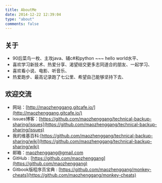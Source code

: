 ```yaml
---
title: AboutMe
date: 2014-12-22 12:39:04
type: "about"
comments: false
---
```


## 关于

* 90后菜鸟一枚、主攻java、辅c#和python ~~~ hello world水平、
* 喜欢学习新技术、热爱分享、渴望结交更多志同道合的朋友、一起学习、
* 喜欢看小说、电影、听音乐、
* 热爱跑步、最高记录跑了七公里、希望自己能够坚持下去、

## 欢迎交流

* 网站：[http://maozhenggang.gitcafe.io/](http://maozhenggang.gitcafe.io/)
* issues博客：[https://github.com/maozhenggang/technical-backup-sharing/issues](https://github.com/maozhenggang/technical-backup-sharing/issues)
* 我的维基百科:[https://github.com/maozhenggang/technical-backup-sharing/wiki](https://github.com/maozhenggang/technical-backup-sharing/wiki)
* 邮箱：[maozhenggang@gmail.com](maozhenggang@gmail.com)
* GitHub : [https://github.com/maozhenggang](https://github.com/maozhenggang)
* Gitbook版程序员宝典 : [https://github.com/maozhenggang/monkey-cheats](https://github.com/maozhenggang/monkey-cheats)